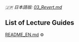 _🇯🇵 日本語版: [03_Revert.md](03_Revert.md)_

## List of Lecture Guides <!-- omit in toc -->
[README_EN.md](README_EN.md) ⚙️
